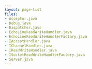 ```yaml
---
layout: page-list
files:
- Acceptor.java
- Debug.java
- Dispatcher.java
- EchoLineReadWriteHandler.java
- EchoLineReadWriteHandlerFactory.java
- IAcceptHandler.java
- IChannelHandler.java
- IReadWriteHandler.java
- ISocketReadWriteHandlerFactory.java
- Server.java
---
```


